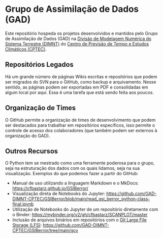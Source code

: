 # Grupo de Assimilação de Dados (GAD)

Este repositório hospeda os projetos desenvolvidos e mantidos pelo Grupo de Assimilação de Dados (GAD) na [Divisão de Modelagem Numérica do Sistema Terrestre (DIMNT)](https://www3.cptec.inpe.br/dimnt/) do [Centro de Previsão de Tempo e Estudos Climáticos (CPTEC)](https://www.cptec.inpe.br/).

## Repositórios Legados

Há um grande número de páginas Wikis escritas e repositórios que podem ser migrados do SVN para o GitHub, como backup e arquivamento. Nesse sentido, as páginas podem ser exportadas em PDF e consolidadas em algum local por aqui. Essa é uma tarefa que está sendo feita aos poucos.

## Organização de Times

O GitHub permite a organização de times de desenvolvimento que podem ser destacados para trabalhar em repositórios específicos, isso permite o controle de acesso dos colaboradores (que também podem ser externos à organização do GAD).

## Outros Recursos

O Python tem se mestrado como uma ferramente poderosa para o grupo, seja na estruturação dos dados com os quais lidamos, seja na sua visualização. Exemplos do que podemos fazer a partir do GitHub:

* Manual de uso utilizando a linguagem Markdown e o MkDocs: https://cfbastarz.github.io/GSIBerror/
* Visualização direta de Notebooks do Jupyter: https://github.com/GAD-DIMNT-CPTEC/GSIBerror/blob/main/read_gsi_berror_python-class-final.ipynb
* Utilização de Notebooks do Jupyter de um repositório diretamente com o Binder: https://mybinder.org/v2/gh/cfbastarz/SCANPLOT/master
* Inclusão de arquivos binários em repositórios com o [Git Large File Storage (LFS)](https://git-lfs.github.com/): https://github.com/GAD-DIMNT-CPTEC/GSIBerror/tree/main/gcv
